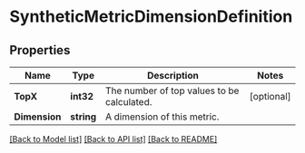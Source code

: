 # SyntheticMetricDimensionDefinition

## Properties

Name | Type | Description | Notes
------------ | ------------- | ------------- | -------------
**TopX** | **int32** | The number of top values to be calculated. | [optional] 
**Dimension** | **string** | A dimension of this metric. | 

[[Back to Model list]](../README.md#documentation-for-models) [[Back to API list]](../README.md#documentation-for-api-endpoints) [[Back to README]](../README.md)


